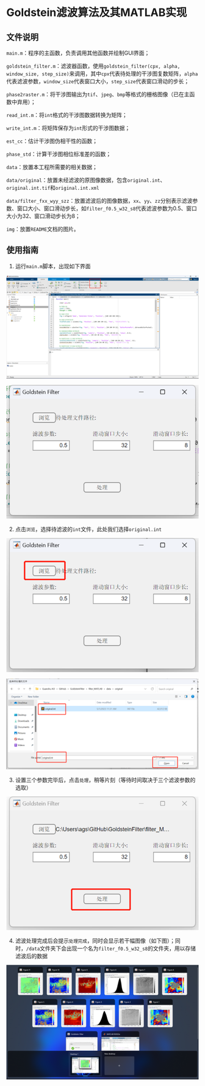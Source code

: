 # Goldstein滤波算法及其MATLAB实现

## 文件说明

`main.m`：程序的主函数，负责调用其他函数并绘制GUI界面；

`goldstein_filter.m`：滤波器函数，使用`goldstein_filter(cpx, alpha, window_size, step_size)`来调用，其中`cpx`代表待处理的干涉图复数矩阵，`alpha`代表滤波参数，`window_size`代表窗口大小，`step_size`代表窗口滑动的步长；

`phase2raster.m`：将干涉图输出为`tif`、`jpeg`、`bmp`等格式的栅格图像（已在主函数中弃用）；

`read_int.m`：将`int`格式的干涉图数据转换为矩阵；

`write_int.m`：将矩阵保存为`int`形式的干涉图数据；

`est_cc`：估计干涉图伪相干性的函数；

`phase_std`：计算干涉图相位标准差的函数；

`data`：放置本工程所需要的相关数据；

`data/original`：放置未经滤波的原图像数据，包含`original.int`、`original.int.tif`和`original.int.xml`

`data/filter_fxx_wyy_szz`：放置滤波后的图像数据，`xx`、`yy`、`zz`分别表示滤波参数、窗口大小、窗口滑动步长，如`filter_f0.5_w32_s8`代表滤波参数为0.5、窗口大小为32、窗口滑动步长为8；

`img`：放置`README`文档的图片。

## 使用指南

1. 运行`main.m`脚本，出现如下界面

![pic1](./img/pic1.png)

![pic2](./img/pic2.png)

2. 点击`浏览`，选择待滤波的`int`文件，此处我们选择`original.int`

![pic3](./img/pic3.png)

![pic4](./img/pic4.png)

3. 设置三个参数完毕后，点击`处理`，稍等片刻（等待时间取决于三个滤波参数的选取）

![pic5](./img/pic5.png)

4. 滤波处理完成后会提示`处理完成`，同时会显示若干幅图像（如下图）；同时，`/data`文件夹下会出现一个名为`filter_f0.5_w32_s8`的文件夹，用以存储滤波后的数据

![pic6](./img/pic6.png)
